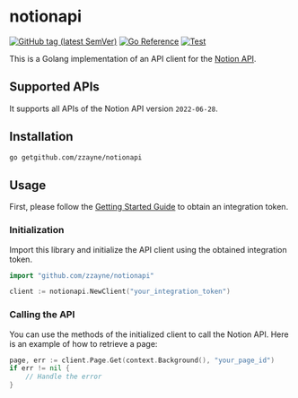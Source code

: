 # notionapi

[![GitHub tag (latest SemVer)](https://img.shields.io/github/v/tag/jomei/notionapi?label=go%20module)](https://github.com/zzayne/notionapi/tags)
[![Go Reference](https://pkg.go.dev/badge/github.com/zzayne/notionapi.svg)](https://pkg.go.dev/github.com/zzayne/notionapi)
[![Test](https://github.com/zzayne/notionapi/actions/workflows/test.yml/badge.svg)](https://github.com/zzayne/notionapi/actions/workflows/test.yml)

This is a Golang implementation of an API client for the [Notion API](https://developers.notion.com/).

## Supported APIs

It supports all APIs of the Notion API version `2022-06-28`.

## Installation

```bash
go getgithub.com/zzayne/notionapi
```

## Usage

First, please follow the [Getting Started Guide](https://developers.notion.com/docs/getting-started) to obtain an integration token.

### Initialization

Import this library and initialize the API client using the obtained integration token.

```go
import "github.com/zzayne/notionapi"

client := notionapi.NewClient("your_integration_token")
```

### Calling the API

You can use the methods of the initialized client to call the Notion API. Here is an example of how to retrieve a page:

```go
page, err := client.Page.Get(context.Background(), "your_page_id")
if err != nil {
    // Handle the error
}
```
